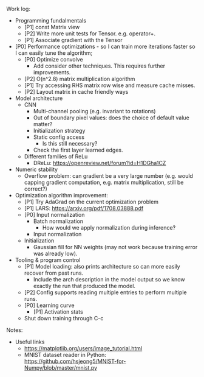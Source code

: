 Work log:

* Programming fundalmentals
  * [P1] const Matrix view
  * [P2] Write more unit tests for Tensor. e.g. operator+. 
  * [P1] Associate gradient with the Tensor 
* [P0] Performance optimizations - so I can train more iterations faster so I can easily tune the algorithm;
  * [P0] Optimize convolve
     * Add consider other techniques. This requires further improvements. 
  * [P2] O(n^2.8) matrix multiplication algorithm
  * [P1] Try accessing RHS matrix row wise and measure cache misses. 
  * [P2] Layout matrix in cache friendly ways
* Model architecture
  * CNN 
    * Multi-channel pooling (e.g. invariant to rotations)
    * Out of boundary pixel values: does the choice of default value matter?
    * Initialization strategy
    * Static config access
      * Is this still necessary?
    * Check the first layer learned edges.
  * Different families of ReLu
    * DReLu: https://openreview.net/forum?id=H1DGha1CZ
* Numeric stability
  * Overflow problem: can gradient be a very large number (e.g. would capping gradient computation, e.g. matrix multiplication, still be correct?)
* Optimization algorithm improvement:
  * [P1] Try AdaGrad on the current optimization problem 
  * [P1] LARS: https://arxiv.org/pdf/1708.03888.pdf
  * [P0] Input normalization
    * Batch normalization
      * How would we apply normalization during inference? 
    * Input normalization
  * Initialization
    * Gaussian fill for NN weights (may not work because training error was already low).
* Tooling & program control
  * [P1] Model loading: also prints architecture so can more easily recover from past runs.
    * Include the arch description in the model output so we know exactly the run that produced the model. 
  * [P2] Config supports reading multiple entries to perform multiple runs.
  * [P0] Learning curve
    * [P1] Activation stats 
  * Shut down training through C-c

Notes:
  * Useful links
    * https://matplotlib.org/users/image_tutorial.html
    * MNIST dataset reader in Python: https://github.com/hsjeong5/MNIST-for-Numpy/blob/master/mnist.py
